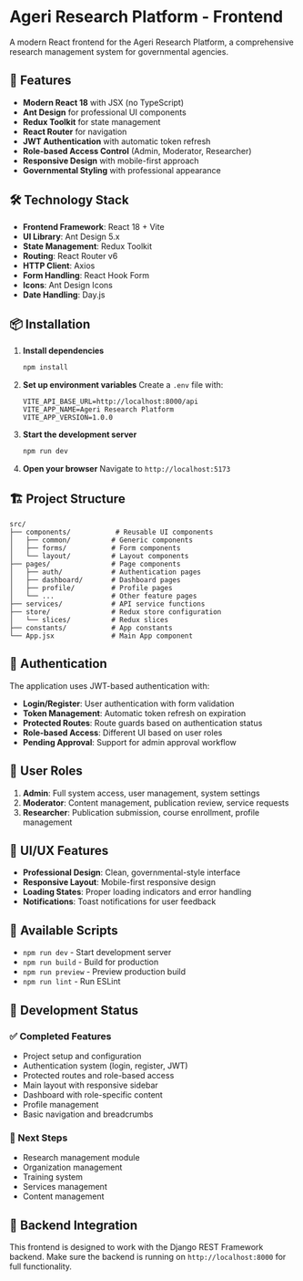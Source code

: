 # Ageri Research Platform - Frontend

A modern React frontend for the Ageri Research Platform, a comprehensive research management system for governmental agencies.

## 🚀 Features

- **Modern React 18** with JSX (no TypeScript)
- **Ant Design** for professional UI components
- **Redux Toolkit** for state management
- **React Router** for navigation
- **JWT Authentication** with automatic token refresh
- **Role-based Access Control** (Admin, Moderator, Researcher)
- **Responsive Design** with mobile-first approach
- **Governmental Styling** with professional appearance

## 🛠️ Technology Stack

- **Frontend Framework**: React 18 + Vite
- **UI Library**: Ant Design 5.x
- **State Management**: Redux Toolkit
- **Routing**: React Router v6
- **HTTP Client**: Axios
- **Form Handling**: React Hook Form
- **Icons**: Ant Design Icons
- **Date Handling**: Day.js

## 📦 Installation

1. **Install dependencies**
   ```bash
   npm install
   ```

2. **Set up environment variables**
   Create a `.env` file with:
   ```
   VITE_API_BASE_URL=http://localhost:8000/api
   VITE_APP_NAME=Ageri Research Platform
   VITE_APP_VERSION=1.0.0
   ```

3. **Start the development server**
   ```bash
   npm run dev
   ```

4. **Open your browser**
   Navigate to `http://localhost:5173`

## 🏗️ Project Structure

```
src/
├── components/           # Reusable UI components
│   ├── common/          # Generic components
│   ├── forms/           # Form components
│   └── layout/          # Layout components
├── pages/               # Page components
│   ├── auth/            # Authentication pages
│   ├── dashboard/       # Dashboard pages
│   ├── profile/         # Profile pages
│   └── ...              # Other feature pages
├── services/            # API service functions
├── store/               # Redux store configuration
│   └── slices/          # Redux slices
├── constants/           # App constants
└── App.jsx              # Main App component
```

## 🔐 Authentication

The application uses JWT-based authentication with:

- **Login/Register**: User authentication with form validation
- **Token Management**: Automatic token refresh on expiration
- **Protected Routes**: Route guards based on authentication status
- **Role-based Access**: Different UI based on user roles
- **Pending Approval**: Support for admin approval workflow

## 👥 User Roles

1. **Admin**: Full system access, user management, system settings
2. **Moderator**: Content management, publication review, service requests
3. **Researcher**: Publication submission, course enrollment, profile management

## 🎨 UI/UX Features

- **Professional Design**: Clean, governmental-style interface
- **Responsive Layout**: Mobile-first responsive design
- **Loading States**: Proper loading indicators and error handling
- **Notifications**: Toast notifications for user feedback

## 🔧 Available Scripts

- `npm run dev` - Start development server
- `npm run build` - Build for production
- `npm run preview` - Preview production build
- `npm run lint` - Run ESLint

## 🚧 Development Status

### ✅ Completed Features
- Project setup and configuration
- Authentication system (login, register, JWT)
- Protected routes and role-based access
- Main layout with responsive sidebar
- Dashboard with role-specific content
- Profile management
- Basic navigation and breadcrumbs

### 🔄 Next Steps
- Research management module
- Organization management
- Training system
- Services management
- Content management

## 🤝 Backend Integration

This frontend is designed to work with the Django REST Framework backend. Make sure the backend is running on `http://localhost:8000` for full functionality.
